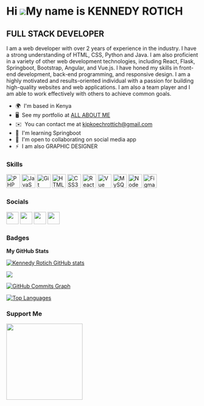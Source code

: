 Hi ![](https://user-images.githubusercontent.com/18350557/176309783-0785949b-9127-417c-8b55-ab5a4333674e.gif)My name is KENNEDY ROTICH
=====================================================================================================================================

FULL STACK DEVELOPER
--------------------

I am a web developer with over 2 years of experience in the industry. I have a strong understanding of HTML, CSS, Python and Java. I am also proficient in a variety of other web development technologies, including React, Flask, Springboot, Bootstrap, Angular, and Vue.js. I have honed my skills in front-end development, back-end programming, and responsive design. I am a highly motivated and results-oriented individual with a passion for building high-quality websites and web applications. I am also a team player and I am able to work effectively with others to achieve common goals.

* 🌍  I'm based in Kenya
* 🖥️  See my portfolio at [ALL ABOUT ME](https://rotichkipkoech.github.io/portfolio/)
* ✉️  You can contact me at [kipkoechrottich@gmail.com](mailto:kipkoechrottich@gmail.com)
* 🧠  I'm learning Springboot
* 🤝  I'm open to collaborating on social media app
* ⚡  I am also GRAPHIC DESIGNER

### Skills


<p align="left">
<a href="https://www.php.net/" target="_blank" rel="noreferrer"><img src="https://raw.githubusercontent.com/danielcranney/readme-generator/main/public/icons/skills/php-colored.svg" width="36" height="36" alt="PHP" /></a>
<a href="https://developer.mozilla.org/en-US/docs/Web/JavaScript" target="_blank" rel="noreferrer"><img src="https://raw.githubusercontent.com/danielcranney/readme-generator/main/public/icons/skills/javascript-colored.svg" width="36" height="36" alt="JavaScript" /></a>
<a href="https://git-scm.com/" target="_blank" rel="noreferrer"><img src="https://raw.githubusercontent.com/danielcranney/readme-generator/main/public/icons/skills/git-colored.svg" width="36" height="36" alt="Git" /></a>
<a href="https://developer.mozilla.org/en-US/docs/Glossary/HTML5" target="_blank" rel="noreferrer"><img src="https://raw.githubusercontent.com/danielcranney/readme-generator/main/public/icons/skills/html5-colored.svg" width="36" height="36" alt="HTML5" /></a>
<a href="https://www.w3.org/TR/CSS/#css" target="_blank" rel="noreferrer"><img src="https://raw.githubusercontent.com/danielcranney/readme-generator/main/public/icons/skills/css3-colored.svg" width="36" height="36" alt="CSS3" /></a>
<a href="https://reactjs.org/" target="_blank" rel="noreferrer"><img src="https://raw.githubusercontent.com/danielcranney/readme-generator/main/public/icons/skills/react-colored.svg" width="36" height="36" alt="React" /></a>
<a href="https://vuejs.org/" target="_blank" rel="noreferrer"><img src="https://raw.githubusercontent.com/danielcranney/readme-generator/main/public/icons/skills/vuejs-colored.svg" width="36" height="36" alt="Vue" /></a>
<a href="https://www.mysql.com/" target="_blank" rel="noreferrer"><img src="https://raw.githubusercontent.com/danielcranney/readme-generator/main/public/icons/skills/mysql-colored.svg" width="36" height="36" alt="MySQL" /></a>
<a href="https://nodejs.org/en/" target="_blank" rel="noreferrer"><img src="https://raw.githubusercontent.com/danielcranney/readme-generator/main/public/icons/skills/nodejs-colored.svg" width="36" height="36" alt="NodeJS" /></a>
 <a href="https://www.google.com/imgres?imgurl=https%3A%2F%2Fupload.wikimedia.org%2Fwikipedia%2Fcommons%2Fthumb%2Fc%2Fc3%2FPython-logo-notext.svg%2F1869px-Python-logo-notext.svg.png&tbnid=sJfZ5uC9VoHeTM&vet=12ahUKEwjt5caX5aaEAxXfXaQEHVPFBFQQMygAegQIARBw..i&imgrefurl=https%3A%2F%2Fen.wikipedia.org%2Fwiki%2FFile%3APython-logo-notext.svg&docid=UsVbBfpzLC7enM&w=1869&h=2048&q=python%20logo&ved=2ahUKEwjt5caX5aaEAxXfXaQEHVPFBFQQMygAegQIARBw" /></a>
<a href="https://www.figma.com/" target="_blank" rel="noreferrer"><img src="https://raw.githubusercontent.com/danielcranney/readme-generator/main/public/icons/skills/figma-colored.svg" width="36" height="36" alt="Figma" /></a>
</p>


### Socials

<p align="left"> <a href="https://www.codepen.io/codewithfranciss" target="_blank" rel="noreferrer"><img src="https://raw.githubusercontent.com/danielcranney/readme-generator/main/public/icons/socials/codepen.svg" width="32" height="32" /></a> <a href="https://www.github.com/rotichkipkoech" target="_blank" rel="noreferrer"><img src="https://raw.githubusercontent.com/danielcranney/readme-generator/main/public/icons/socials/github.svg" width="32" height="32" /></a> <a href="http://www.instagram.com/kennyrotich" target="_blank" rel="noreferrer"><img src="https://raw.githubusercontent.com/danielcranney/readme-generator/main/public/icons/socials/instagram.svg" width="32" height="32" /></a> <a href="https://www.youtube.com/c/kennyrottich2791" target="_blank" rel="noreferrer"><img src="https://raw.githubusercontent.com/danielcranney/readme-generator/main/public/icons/socials/youtube.svg" width="32" height="32" /></a></p>

### Badges

<b>My GitHub Stats</b>

<a href="http://www.github.com/rotichkipkoech"><img src="https://github-readme-stats.vercel.app/api?username=Rotichkipkoech&show_icons=true&hide=&count_private=true&title_color=0891b2&text_color=ffffff&icon_color=0891b2&bg_color=1c1917&hide_border=true&show_icons=true" alt="Kennedy Rotich GitHub stats" /></a>

<a href="http://www.github.com/rotichkipkoech"><img src="https://github-readme-streak-stats.herokuapp.com/?user=Rotichkipkoech&stroke=ffffff&background=1c1917&ring=0891b2&fire=0891b2&currStreakNum=ffffff&currStreakLabel=0891b2&sideNums=ffffff&sideLabels=ffffff&dates=ffffff&hide_border=true" /></a>

<a href="http://www.github.com/rotichkipkoech"><img src="https://github-readme-activity-graph.cyclic.app/graph?username=rotichkipkoech&bg_color=1c1917&color=ffffff&line=0891b2&point=ffffff&area_color=1c1917&area=true&hide_border=true&custom_title=GitHub%20Commits%20Graph" alt="GitHub Commits Graph" /></a>

<a href="https://github.com/rotichkipkoech" align="left"><img src="https://github-readme-stats.vercel.app/api/top-langs/?username=rotichkipkoech&langs_count=10&title_color=0891b2&text_color=ffffff&icon_color=0891b2&bg_color=1c1917&hide_border=true&locale=en&custom_title=Top%20%Languages" alt="Top Languages" /></a>

### Support Me

<a href="https://www.buymeacoffee.com/kennyrotich"><img src="https://cdn.buymeacoffee.com/buttons/v2/default-yellow.png" width="200" /></a>
